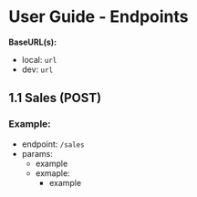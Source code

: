 # User Guide - Endpoints

**BaseURL(s):**

- local: `url`
- dev: `url`


## 1.1 Sales (POST)

### Example:

- endpoint: `/sales`
- params:
  - example
  - exmaple:
    - example
    
